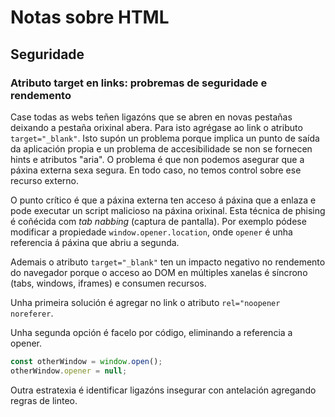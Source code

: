 # Notas sobre HTML

## Seguridade

### Atributo target en links: probremas de seguridade e rendemento

Case todas as webs teñen ligazóns que se abren en novas pestañas deixando a pestaña orixinal abera. Para isto agrégase ao link o atributo `target="_blank"`. Isto supón un problema porque implica un punto de saída da aplicación propia e un problema de accesibilidade se non se fornecen hints e atributos "aria". O problema é que non podemos asegurar que a páxina externa sexa segura. En todo caso, no temos control sobre ese recurso externo.

O punto crítico é que a páxina externa ten acceso á páxina que a enlaza e pode executar un script malicioso na páxina orixinal. Esta técnica de phising é coñécida com _tab nabbing_ (captura de pantalla). Por exemplo pódese modificar a propiedade `window.opener.location`, onde `opener` é unha referencia á páxina que abriu a segunda.

Ademais o atributo `target="_blank"` ten un impacto negativo no rendemento do navegador porque o acceso ao DOM en múltiples xanelas é síncrono (tabs, windows, iframes) e consumen recursos. 

Unha primeira solución é agregar no link o atributo `rel="noopener noreferer`.

Unha segunda opción é facelo por código, eliminando a referencia a opener.

```javascript
const otherWindow = window.open();
otherWindow.opener = null;
```

Outra estratexia é identificar ligazóns insegurar con antelación agregando regras de linteo.


